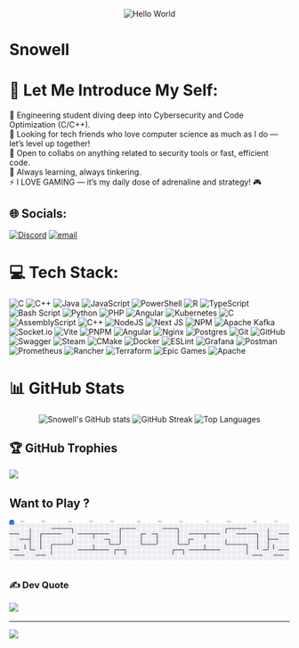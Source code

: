 <p align="center">
  <img src="https://readme-typing-svg.demolab.com?font=Fira+Code&weight=600&size=28&pause=1000&color=0EF7F7&center=true&vCenter=true&width=600&lines=Hey+there!+I'm+Snowell+👋;Engineering+Student+%7C+Cybersecurity+Enthusiast;Lover+of+Code%2C+Optimization+%26+Gaming!" alt="Hello World">
</p>

# Snowell
# 💫 Let Me Introduce My Self:
🔭 Engineering student diving deep into Cybersecurity and Code Optimization (C/C++). <br>👯 Looking for tech friends who love computer science as much as I do — let’s level up together! <br>🤝  Open to collabs on anything related to security tools or fast, efficient code. <br>🌱  Always learning, always tinkering. <br>⚡  I LOVE GAMING — it’s my daily dose of adrenaline and strategy! 🎮


## 🌐 Socials:
[![Discord](https://img.shields.io/badge/Discord-%237289DA.svg?logo=discord&logoColor=white)](https://discord.com/channels/@me/1319361159916425358/1428995185454354473) [![email](https://img.shields.io/badge/Email-D14836?logo=gmail&logoColor=white)](mailto:tieneabel04@gmail.com) 

# 💻 Tech Stack:
![C](https://img.shields.io/badge/c-%2300599C.svg?style=for-the-badge&logo=c&logoColor=white) ![C++](https://img.shields.io/badge/c++-%2300599C.svg?style=for-the-badge&logo=c%2B%2B&logoColor=white) ![Java](https://img.shields.io/badge/java-%23ED8B00.svg?style=for-the-badge&logo=openjdk&logoColor=white) ![JavaScript](https://img.shields.io/badge/javascript-%23323330.svg?style=for-the-badge&logo=javascript&logoColor=%23F7DF1E) ![PowerShell](https://img.shields.io/badge/PowerShell-%235391FE.svg?style=for-the-badge&logo=powershell&logoColor=white) ![R](https://img.shields.io/badge/r-%23276DC3.svg?style=for-the-badge&logo=r&logoColor=white) ![TypeScript](https://img.shields.io/badge/typescript-%23007ACC.svg?style=for-the-badge&logo=typescript&logoColor=white) ![Bash Script](https://img.shields.io/badge/bash_script-%23121011.svg?style=for-the-badge&logo=gnu-bash&logoColor=white) ![Python](https://img.shields.io/badge/python-3670A0?style=for-the-badge&logo=python&logoColor=ffdd54) ![PHP](https://img.shields.io/badge/php-%23777BB4.svg?style=for-the-badge&logo=php&logoColor=white) ![Angular](https://img.shields.io/badge/angular-%23DD0031.svg?style=for-the-badge&logo=angular&logoColor=white) ![Kubernetes](https://img.shields.io/badge/kubernetes-%23326ce5.svg?style=for-the-badge&logo=kubernetes&logoColor=white) ![C](https://img.shields.io/badge/c-%2300599C.svg?style=for-the-badge&logo=c&logoColor=white) ![AssemblyScript](https://img.shields.io/badge/assembly%20script-%23000000.svg?style=for-the-badge&logo=assemblyscript&logoColor=white) ![C++](https://img.shields.io/badge/c++-%2300599C.svg?style=for-the-badge&logo=c%2B%2B&logoColor=white) ![NodeJS](https://img.shields.io/badge/node.js-6DA55F?style=for-the-badge&logo=node.js&logoColor=white) ![Next JS](https://img.shields.io/badge/Next-black?style=for-the-badge&logo=next.js&logoColor=white) ![NPM](https://img.shields.io/badge/NPM-%23CB3837.svg?style=for-the-badge&logo=npm&logoColor=white) ![Apache Kafka](https://img.shields.io/badge/Apache%20Kafka-000?style=for-the-badge&logo=apachekafka) ![Socket.io](https://img.shields.io/badge/Socket.io-black?style=for-the-badge&logo=socket.io&badgeColor=010101) ![Vite](https://img.shields.io/badge/vite-%23646CFF.svg?style=for-the-badge&logo=vite&logoColor=white) ![PNPM](https://img.shields.io/badge/pnpm-%234a4a4a.svg?style=for-the-badge&logo=pnpm&logoColor=f69220) ![Angular](https://img.shields.io/badge/angular-%23DD0031.svg?style=for-the-badge&logo=angular&logoColor=white) ![Nginx](https://img.shields.io/badge/nginx-%23009639.svg?style=for-the-badge&logo=nginx&logoColor=white) ![Postgres](https://img.shields.io/badge/postgres-%23316192.svg?style=for-the-badge&logo=postgresql&logoColor=white) ![Git](https://img.shields.io/badge/git-%23F05033.svg?style=for-the-badge&logo=git&logoColor=white) ![GitHub](https://img.shields.io/badge/github-%23121011.svg?style=for-the-badge&logo=github&logoColor=white) ![Swagger](https://img.shields.io/badge/-Swagger-%23Clojure?style=for-the-badge&logo=swagger&logoColor=white) ![Steam](https://img.shields.io/badge/steam-%23000000.svg?style=for-the-badge&logo=steam&logoColor=white) ![CMake](https://img.shields.io/badge/CMake-%23008FBA.svg?style=for-the-badge&logo=cmake&logoColor=white) ![Docker](https://img.shields.io/badge/docker-%230db7ed.svg?style=for-the-badge&logo=docker&logoColor=white) ![ESLint](https://img.shields.io/badge/ESLint-4B3263?style=for-the-badge&logo=eslint&logoColor=white) ![Grafana](https://img.shields.io/badge/grafana-%23F46800.svg?style=for-the-badge&logo=grafana&logoColor=white) ![Postman](https://img.shields.io/badge/Postman-FF6C37?style=for-the-badge&logo=postman&logoColor=white) ![Prometheus](https://img.shields.io/badge/Prometheus-E6522C?style=for-the-badge&logo=Prometheus&logoColor=white) ![Rancher](https://img.shields.io/badge/rancher-%230075A8.svg?style=for-the-badge&logo=rancher&logoColor=white) ![Terraform](https://img.shields.io/badge/terraform-%235835CC.svg?style=for-the-badge&logo=terraform&logoColor=white) ![Epic Games](https://img.shields.io/badge/epicgames-%23313131.svg?style=for-the-badge&logo=epicgames&logoColor=white) ![Apache](https://img.shields.io/badge/apache-%23D42029.svg?style=for-the-badge&logo=apache&logoColor=white)

# 📊 GitHub Stats

<p align="center">
  <img src="https://github-readme-stats.vercel.app/api?username=well-arch&theme=tokyonight&hide_border=false&include_all_commits=false&count_private=false" alt="Snowell's GitHub stats" />
  <img src="https://nirzak-streak-stats.vercel.app/?user=well-arch&theme=tokyonight&hide_border=false" alt="GitHub Streak" />
  <img src="https://github-readme-stats.vercel.app/api/top-langs/?username=well-arch&theme=tokyonight&hide_border=false&layout=compact" alt="Top Languages" />
</p>


## 🏆 GitHub Trophies
![](https://github-profile-trophy.vercel.app/?username=well-arch&theme=radical&no-frame=false&no-bg=true&margin-w=4)

## Want to Play ?
<picture>
  <source media="(prefers-color-scheme: dark)" srcset="https://raw.githubusercontent.com/well-arch/Snowell/output/pacman-contribution-graph-dark.svg">
  <source media="(prefers-color-scheme: light)" srcset="https://raw.githubusercontent.com/well-arch/Snowell/output/pacman-contribution-graph.svg">
  <img alt="pacman contribution graph" src="https://raw.githubusercontent.com/well-arch/Snowell/output/pacman-contribution-graph.svg">
</picture>

### ✍️ Dev Quote
![](https://quotes-github-readme.vercel.app/api?type=horizontal&theme=radical)

---
[![](https://visitcount.itsvg.in/api?id=well-arch&icon=0&color=0)](https://visitcount.itsvg.in)

